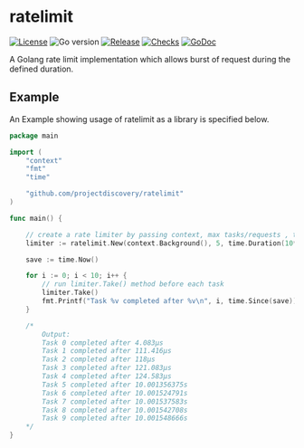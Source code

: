 # ratelimit

[![License](https://img.shields.io/github/license/projectdiscovery/ratelimit)](LICENSE.md)
![Go version](https://img.shields.io/github/go-mod/go-version/projectdiscovery/ratelimit?filename=go.mod)
[![Release](https://img.shields.io/github/release/projectdiscovery/ratelimit)](https://github.com/projectdiscovery/ratelimit/releases/)
[![Checks](https://github.com/projectdiscovery/ratelimit/actions/workflows/build-test.yml/badge.svg)](https://github.com/projectdiscovery/ratelimit/actions/workflows/build-test.yml)
[![GoDoc](https://pkg.go.dev/badge/projectdiscovery/ratelimit)](https://pkg.go.dev/projectdiscovery/ratelimit)

A Golang rate limit implementation which allows burst of request during the defined duration.

## Example

An Example showing usage of ratelimit as a library is specified below.

```go
package main

import (
	"context"
	"fmt"
	"time"

	"github.com/projectdiscovery/ratelimit"
)

func main() {

	// create a rate limiter by passing context, max tasks/requests , time interval
	limiter := ratelimit.New(context.Background(), 5, time.Duration(10*time.Second))

	save := time.Now()

	for i := 0; i < 10; i++ {
		// run limiter.Take() method before each task
		limiter.Take()
		fmt.Printf("Task %v completed after %v\n", i, time.Since(save))
	}

	/*
		Output:
		Task 0 completed after 4.083µs
		Task 1 completed after 111.416µs
		Task 2 completed after 118µs
		Task 3 completed after 121.083µs
		Task 4 completed after 124.583µs
		Task 5 completed after 10.001356375s
		Task 6 completed after 10.001524791s
		Task 7 completed after 10.001537583s
		Task 8 completed after 10.001542708s
		Task 9 completed after 10.001548666s
	*/
}

```
